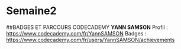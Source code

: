 # Semaine2

##BADGES ET PARCOURS CODECADEMY
__YANN SAMSON__
Profil :
https://www.codecademy.com/fr/YannSAMSON
Badges :
https://www.codecademy.com/fr/users/YannSAMSON/achievements

